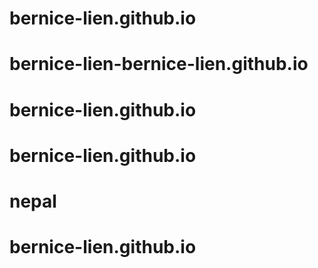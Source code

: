 # bernice-lien.github.io
# bernice-lien-bernice-lien.github.io
# bernice-lien.github.io
# bernice-lien.github.io
# nepal
# bernice-lien.github.io
